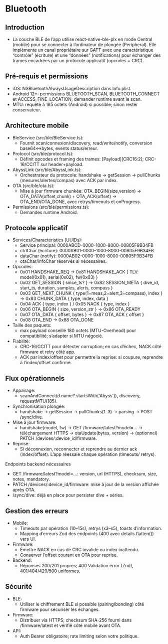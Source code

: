 # Bluetooth
## Introduction
- La couche BLE de l’app utilise react-native-ble-plx en mode Central (mobile) pour se connecter à l’ordinateur de plongée (Peripheral). Elle implémente un canal propriétaire sur GATT avec une caractéristique “contrôle” (écriture) et une “données” (notifications) pour échanger des trames encadrées par un protocole applicatif (opcodes + CRC).

## Pré-requis et permissions
- iOS: NSBluetoothAlwaysUsageDescription dans Info.plist.
- Android 12+: permissions BLUETOOTH_SCAN, BLUETOOTH_CONNECT et ACCESS_FINE_LOCATION; demander runtime avant le scan.
- MTU: requête à 185 octets (Android) si possible; sinon rester conservateur.

## Architecture mobile
- BleService (src/ble/BleService.ts): 
  - Fournit scan/connexion/discovery, read/write/notify, conversion base64↔bytes, events status/erreur.
- Protocol (src/ble/protocol.ts):
  - Définit opcodes et framing des trames: [Payload][CRC16:2]; CRC-16/CCITT sur header+payload.
- AbyssLink (src/ble/AbyssLink.ts):
  - Orchestrateur du protocole: handshake → getSession → pullChunks (mesures/alertes/compas) avec ACK par index.
- OTA (src/ble/ota.ts):
  - Mise à jour firmware chunkée: OTA_BEGIN(size,version) → OTA_DATA(offset,chunk) + OTA_ACK(offset) → OTA_END/OTA_DONE, avec retrys/timeouts et onProgress.
- Permissions (src/ble/permissions.ts):
  - Demandes runtime Android.

## Protocole applicatif
- Services/Characteristics (UUIDs):
  - Service principal: 0000ABCD-0000-1000-8000-00805F9B34FB
  - ctrlChar (écriture): 0000AB01-0000-1000-8000-00805F9B34FB
  - dataChar (notify): 0000AB02-0000-1000-8000-00805F9B34FB
  - otaChar/infoChar réservés si nécessaires.
- Opcodes:
  - 0x01 HANDSHAKE_REQ → 0x81 HANDSHAKE_ACK { TLV: model(0x01), serial(0x02), fw(0x03) }
  - 0x02 GET_SESSION { since_ts? } → 0x82 SESSION_META { dive_id, start_ts, duration, samples, alerts, compass }
  - 0x03 GET_NEXT_CHUNK { type(1=meas,2=alert,3=compass), index } → 0x83 CHUNK_DATA { type, index, data }
  - 0x04 ACK { type, index } / 0x05 NACK { type, index }
  - 0x06 OTA_BEGIN { size, version_str } → 0x86 OTA_READY
  - 0x07 OTA_DATA { offset, bytes } → 0x87 OTA_ACK { offset }
  - 0x08 OTA_END → 0x88 OTA_DONE
- Taille des paquets:
  - max payload conseillé 180 octets (MTU-Overhead) pour compatibilité; s’adapter si MTU négocié.
- Fiabilité:
  - CRC-16/CCITT pour détecter corruption; en cas d’échec, NACK côté firmware et retry côté app.
  - ACK par index/offset pour permettre la reprise: si coupure, reprendre à l’index/offset confirmé.

## Flux opérationnels
- Appairage:
  - scanAndConnect(d.name?.startsWith('Abyss')), discovery, requestMTU(185).
- Synchronisation plongée:
  - handshake → getSession → pullChunks(1..3) → parsing → POST /sync/dive.
- Mise à jour firmware:
  - handshake(model, fw) → GET /firmware/latest?model=... → téléchargement HTTPS → otaUpdate(bytes, version) → (optionnel) PATCH /devices/:device_id/firmware.
- Reprise:
  - Si déconnexion, reconnecter et reprendre au dernier ack (index/offset). L’app réessaie chaque opération (timeouts/ retrys).

Endpoints backend nécessaires
- GET /firmware/latest?model=...: version, url (HTTPS), checksum, size, notes, mandatory.
- PATCH /devices/:device_id/firmware: mise à jour de la version affichée après OTA.
- /sync/dive: déjà en place pour persister dive + séries.

## Gestion des erreurs
- Mobile:
  - Timeouts par opération (10–15s), retrys (x3–x5), toasts d’information.
  - Mapping d’erreurs Zod des endpoints (400 avec details.flatten()) vers UI.
- Firmware:
  - Émettre NACK en cas de CRC invalide ou index inattendu.
  - Conserver l’offset courant en OTA pour reprise.
- Backend:
  - Réponses 200/201 propres; 400 Validation error (Zod), 401/404/429/500 uniformes.

## Sécurité
- BLE:
  - Utiliser le chiffrement BLE si possible (pairing/bonding) côté firmware pour sécuriser les échanges.
- Firmware:
  - Distribuer via HTTPS; checksum SHA-256 fourni dans /firmware/latest et vérifié côté mobile avant OTA.
- API:
  - Auth Bearer obligatoire; rate limiting selon votre politique.

